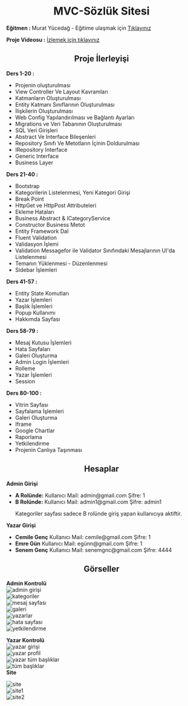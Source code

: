<h1 align="center"> MVC-Sözlük Sitesi</h1>
<p><b>Eğitmen : </b>Murat Yücedağ - Eğitime ulaşmak için  <a href="https://www.youtube.com/watch?v=yFToRUL6h8A&list=PLKnjBHu2xXNNQJehhCg--CzQQMHXTsFAb" target="_blank">Tıklayınız</a></p>
<p><b>Proje Videosu :</b> <a href="https://www.youtube.com/watch?v=GNpbT0jYglo&t=68s" target="_blank">İzlemek için tıklayınız</a></p>

<h2 align="center">Proje İlerleyişi</h2>
<b>Ders 1-20 :</b>
<ul>
  <li>Projenin oluşturulması</li>
  <li>View Controller Ve Layout Kavramları</li>
  <li>Katmanların Oluşturulması</li>
  <li>Entity Katmanı Sınıflarının Oluşturulması</li>
  <li>İlişkilerin Oluşturulması</li>
  <li>Web Config Yapılandırılması ve Bağlantı Ayarları</li>
  <li>Migrations ve Veri Tabanının Oluşturulması</li>
  <li>SQL Veri Girişleri</li>
  <li>Abstract Ve Interface Bileşenleri</li>
  <li>Repository Sınıfı Ve Metotların İçinin Doldurulması</li>
  <li>IRepository Interface</li>
  <li>Generic Interface</li>
  <li>Business Layer</li>
  
</ul>  

<b>Ders 21-40 :</b>
<ul>
  <li>Bootstrap</li>
  <li>Kategorilerin Listelenmesi, Yeni Kategori Girişi</li>
  <li>Break Point</li>
  <li>HttpGet ve HttpPost Attributeleri</li>
  <li>Ekleme Hataları</li>
  <li>Business Abstract & ICategoryService</li>
  <li>Constructor Business Metot</li>
  <li>Entity Framework Dal</li>
  <li>Fluent Validation</li>
  <li>Validasyon İşlemi</li>
  <li>Validation Messagefor ile Validator Sınıfındaki Mesajlarının UI'da Listelenmesi</li>
  <li>Temanın Yüklenmesi - Düzenlenmesi</li>
  <li>Sidebar İşlemleri</li>
</ul> 

<b>Ders 41-57 :</b>
<ul>
  <li>Entity State Komutları</li>
  <li>Yazar İşlemleri</li>
  <li>Başlık İşlemleri</li>
  <li>Popup Kullanımı</li>
  <li>Hakkımda Sayfası</li>
</ul>
 
<b>Ders 58-79 :</b>
<ul>
  <li>Mesaj Kutusu İşlemleri</li>
  <li>Hata Sayfaları</li>
  <li>Galeri Oluşturma</li>
  <li>Admin Login İşlemleri</li>
  <li>Rolleme</li>
  <li>Yazar İşlemleri</li>
  <li>Session</li>
</ul>



<b>Ders 80-100 :</b>
<ul>
  <li>Vitrin Sayfası</li>
  <li>Sayfalama İşlemleri</li>
  <li>Galeri Oluşturma</li>
  <li>Iframe</li>
  <li>Google Chartlar</li>
  <li>Raporlama</li>
  <li>Yetkilendirme</li>
  <li>Projenin Canlıya Taşınması</li>
</ul>

<h2 align="center">Hesaplar</h2>
<b>Admin Girişi</b>
<ul>
  <li><b>A Rolünde:</b>  Kullanıcı Mail: admin@gmail.com  Şifre: 1</li>
  <li><b>B Rolünde:</b>  Kullanıcı Mail: admin1@gmail.com  Şifre: admin1</li> 
  <p>Kategoriler sayfası sadece B rolünde giriş yapan kullanıcıya aktiftir.</p>
</ul>
<b>Yazar Girişi</b>
<ul>
  <li><b>Cemile Genç</b>  Kullanıcı Mail: cemile@gmail.com Şifre: 1</li>
  <li><b>Emre Gün</b>  Kullanıcı Mail: egünn@gmail.com  Şifre: 1</li>
  <li><b>Senem Genç</b>  Kullanıcı Mail: senemgnc@gmail.com  Şifre: 4444</li>
</ul>

<h2 align="center">Görseller</h2>

<b>Admin Kontrolü</b>
<br>
![admin girişi](https://user-images.githubusercontent.com/117914509/214273529-41b7a497-488d-4fea-8e91-f2ebfec8e0a3.png)
<br>
![kategoriler](https://user-images.githubusercontent.com/117914509/214274897-54dd53e6-8d16-481e-b43f-30b35b90bc6e.png)
<br>
![mesaj sayfası](https://user-images.githubusercontent.com/117914509/214274935-0cbbbb33-45ab-4342-9b91-13229181e2cf.png)
<br>
![galeri](https://user-images.githubusercontent.com/117914509/214275275-4a246060-5815-4aa4-aecc-334b2ec8c042.png)
<br>
![yazarlar](https://user-images.githubusercontent.com/117914509/214275168-b4b2972d-c50b-4372-a0c5-d5bd7291b071.png)
<br>
![hata sayfası](https://user-images.githubusercontent.com/117914509/214275298-2d52e47e-edd6-472e-959b-2b45c383a0c3.png)
<br>
![yetkilendirme](https://user-images.githubusercontent.com/117914509/214275351-4c46a4d3-bb1b-4048-9d36-9546531cc48d.png)

<b>Yazar Kontrolü</b>
<br>
![yazar girişi](https://user-images.githubusercontent.com/117914509/214276461-af319246-4415-4e5e-b85a-7f7b835c0461.png)
<br>
![yazar profil](https://user-images.githubusercontent.com/117914509/214276489-1afffbe3-db47-4ea5-95ff-ed8b62c95282.png)
<br>
![yazar tüm başlıklar](https://user-images.githubusercontent.com/117914509/214276545-3112ad1a-0a5f-4690-b1dd-d49d886efbcc.png)
<br>
![tüm başlıklar](https://user-images.githubusercontent.com/117914509/214276649-6cf35cc1-8591-4aab-bcbb-45736b427bc6.png)
<br>
<b> Site </b>

![site](https://user-images.githubusercontent.com/117914509/214276758-f106c88e-40ce-4589-afc5-8be9f7752470.png)
<br>
![site1](https://user-images.githubusercontent.com/117914509/214276821-48324622-1e6c-4e46-9435-fc52fdcddfc3.png)
<br>
![site2](https://user-images.githubusercontent.com/117914509/214276845-fe49b6ef-ec85-48a2-b373-8e4bdc21e82a.png)
